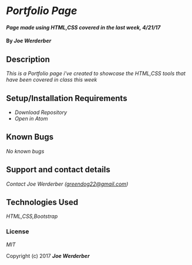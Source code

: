# _Portfolio Page_

#### _Page made using HTML,CSS covered in the last week, 4/21/17_

#### By _**Joe Werderber**_

## Description

_This is a Portfolio page i've created to showcase the HTML,CSS tools that have been covered in class this week_

## Setup/Installation Requirements

* _Download Repository_
* _Open in Atom_

## Known Bugs

_No known bugs_

## Support and contact details

_Contact Joe Werderber (greendog22@gmail.com)_

## Technologies Used

_HTML,CSS,Bootstrap_

### License

*MIT*

Copyright (c) 2017 **_Joe Werderber_**
